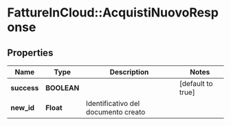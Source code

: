# FattureInCloud::AcquistiNuovoResponse

## Properties
Name | Type | Description | Notes
------------ | ------------- | ------------- | -------------
**success** | **BOOLEAN** |  | [default to true]
**new_id** | **Float** | Identificativo del documento creato | 


